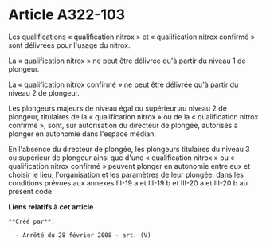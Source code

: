 # Article A322-103

Les qualifications « qualification nitrox » et « qualification nitrox confirmé » sont délivrées pour l'usage du nitrox.

La « qualification nitrox » ne peut être délivrée qu'à partir du niveau 1 de plongeur.

La « qualification nitrox confirmé » ne peut être délivrée qu'à partir du niveau 2 de plongeur.

Les plongeurs majeurs de niveau égal ou supérieur au niveau 2 de plongeur, titulaires de la « qualification nitrox » ou de la
« qualification nitrox confirmé », sont, sur autorisation du directeur de plongée, autorisés à plonger en autonomie dans
l'espace médian.

En l'absence du directeur de plongée, les plongeurs titulaires du niveau 3 ou supérieur de plongeur ainsi que d'une
« qualification nitrox » ou « qualification nitrox confirmé » peuvent plonger en autonomie entre eux et choisir le lieu,
l'organisation et les paramètres de leur plongée, dans les conditions prévues aux annexes III-19 a et III-19 b et III-20 a et
III-20 b au présent code.

**Liens relatifs à cet article**

	**Créé par**:

	  - Arrêté du 28 février 2008 - art. (V)
